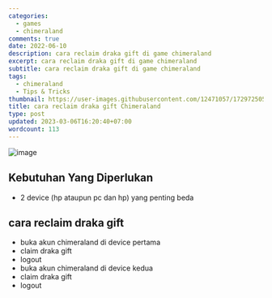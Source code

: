 ```yaml
---
categories:
  - games
  - chimeraland
comments: true
date: 2022-06-10
description: cara reclaim draka gift di game chimeraland
excerpt: cara reclaim draka gift di game chimeraland
subtitle: cara reclaim draka gift di game chimeraland
tags:
  - chimeraland
  - Tips & Tricks
thumbnail: https://user-images.githubusercontent.com/12471057/172972505-68674e18-9ef3-411b-b6ea-9149e32c6456.png
title: cara reclaim draka gift Chimeraland
type: post
updated: 2023-03-06T16:20:40+07:00
wordcount: 113
---
```


![image](https://user-images.githubusercontent.com/12471057/172972505-68674e18-9ef3-411b-b6ea-9149e32c6456.png)

## Kebutuhan Yang Diperlukan
- 2 device (hp ataupun pc dan hp) yang penting beda

## cara reclaim draka gift
- buka akun chimeraland di device pertama
- claim draka gift
- logout
- buka akun chimeraland di device kedua
- claim draka gift
- logout
